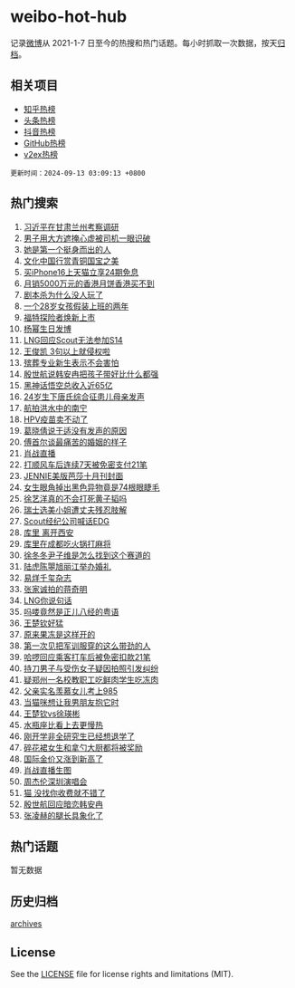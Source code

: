 # weibo-hot-hub

记录[微博](https://www.weibo.com)从 2021-1-7 日至今的热搜和热门话题。每小时抓取一次数据，按天[归档](archives)。

## 相关项目

- [知乎热榜](https://github.com/lonnyzhang423/zhihu-hot-hub)
- [头条热榜](https://github.com/lonnyzhang423/toutiao-hot-hub)
- [抖音热榜](https://github.com/lonnyzhang423/douyin-hot-hub)
- [GitHub热榜](https://github.com/lonnyzhang423/github-hot-hub)
- [v2ex热榜](https://github.com/lonnyzhang423/v2ex-hot-hub)


`更新时间：2024-09-13 03:09:13 +0800`

## 热门搜索

1. [习近平在甘肃兰州考察调研](https://m.weibo.cn/search?containerid=100103type%3D1%26t%3D10%26q%3D%23%E4%B9%A0%E8%BF%91%E5%B9%B3%E5%9C%A8%E7%94%98%E8%82%83%E5%85%B0%E5%B7%9E%E8%80%83%E5%AF%9F%E8%B0%83%E7%A0%94%23&stream_entry_id=51&isnewpage=1&extparam=seat%3D1%26pos%3D0%26stream_entry_id%3D51%26cate%3D10103%26dgr%3D0%26c_type%3D51%26filter_type%3Drealtimehot%26q%3D%2523%25E4%25B9%25A0%25E8%25BF%2591%25E5%25B9%25B3%25E5%259C%25A8%25E7%2594%2598%25E8%2582%2583%25E5%2585%25B0%25E5%25B7%259E%25E8%2580%2583%25E5%25AF%259F%25E8%25B0%2583%25E7%25A0%2594%2523%26display_time%3D1726168152%26pre_seqid%3D172616815274301235805115)
1. [男子用大方遮掩心虚被司机一眼识破](https://m.weibo.cn/search?containerid=100103type%3D1%26t%3D10%26q%3D%23%E7%94%B7%E5%AD%90%E7%94%A8%E5%A4%A7%E6%96%B9%E9%81%AE%E6%8E%A9%E5%BF%83%E8%99%9A%E8%A2%AB%E5%8F%B8%E6%9C%BA%E4%B8%80%E7%9C%BC%E8%AF%86%E7%A0%B4%23&stream_entry_id=31&isnewpage=1&extparam=seat%3D1%26pos%3D0%26lcate%3D5001%26realpos%3D1%26filter_type%3Drealtimehot%26q%3D%2523%25E7%2594%25B7%25E5%25AD%2590%25E7%2594%25A8%25E5%25A4%25A7%25E6%2596%25B9%25E9%2581%25AE%25E6%258E%25A9%25E5%25BF%2583%25E8%2599%259A%25E8%25A2%25AB%25E5%258F%25B8%25E6%259C%25BA%25E4%25B8%2580%25E7%259C%25BC%25E8%25AF%2586%25E7%25A0%25B4%2523%26c_type%3D31%26band_rank%3D1%26cate%3D5001%26flag%3D2%26dgr%3D0%26stream_entry_id%3D31%26display_time%3D1726168152%26pre_seqid%3D172616815274301235805115)
1. [她是第一个挺身而出的人](https://m.weibo.cn/search?containerid=100103type%3D1%26t%3D10%26q%3D%23%E5%A5%B9%E6%98%AF%E7%AC%AC%E4%B8%80%E4%B8%AA%E6%8C%BA%E8%BA%AB%E8%80%8C%E5%87%BA%E7%9A%84%E4%BA%BA%23&stream_entry_id=31&isnewpage=1&extparam=seat%3D1%26pos%3D1%26lcate%3D5001%26realpos%3D2%26filter_type%3Drealtimehot%26q%3D%2523%25E5%25A5%25B9%25E6%2598%25AF%25E7%25AC%25AC%25E4%25B8%2580%25E4%25B8%25AA%25E6%258C%25BA%25E8%25BA%25AB%25E8%2580%258C%25E5%2587%25BA%25E7%259A%2584%25E4%25BA%25BA%2523%26c_type%3D31%26band_rank%3D2%26cate%3D5001%26flag%3D32768%26dgr%3D0%26stream_entry_id%3D31%26display_time%3D1726168152%26pre_seqid%3D172616815274301235805115)
1. [文化中国行赏青铜国宝之美](https://m.weibo.cn/search?containerid=100103type%3D1%26t%3D10%26q%3D%23%E6%96%87%E5%8C%96%E4%B8%AD%E5%9B%BD%E8%A1%8C%E8%B5%8F%E9%9D%92%E9%93%9C%E5%9B%BD%E5%AE%9D%E4%B9%8B%E7%BE%8E%23&stream_entry_id=31&isnewpage=1&extparam=seat%3D1%26pos%3D2%26lcate%3D5001%26realpos%3D3%26filter_type%3Drealtimehot%26q%3D%2523%25E6%2596%2587%25E5%258C%2596%25E4%25B8%25AD%25E5%259B%25BD%25E8%25A1%258C%25E8%25B5%258F%25E9%259D%2592%25E9%2593%259C%25E5%259B%25BD%25E5%25AE%259D%25E4%25B9%258B%25E7%25BE%258E%2523%26c_type%3D31%26band_rank%3D3%26cate%3D5001%26flag%3D0%26dgr%3D0%26stream_entry_id%3D31%26display_time%3D1726168152%26pre_seqid%3D172616815274301235805115)
1. [买iPhone16上天猫立享24期免息](https://m.weibo.cn/search?containerid=100103type%3D1%26t%3D10%26q%3D%23%E4%B9%B0iPhone16%E4%B8%8A%E5%A4%A9%E7%8C%AB%E7%AB%8B%E4%BA%AB24%E6%9C%9F%E5%85%8D%E6%81%AF%23&stream_entry_id=31&isnewpage=1&extparam=seat%3D1%26pos%3D3%26lcate%3D5001%26filter_type%3Drealtimehot%26q%3D%2523%25E4%25B9%25B0iPhone16%25E4%25B8%258A%25E5%25A4%25A9%25E7%258C%25AB%25E7%25AB%258B%25E4%25BA%25AB24%25E6%259C%259F%25E5%2585%258D%25E6%2581%25AF%2523%26dgr%3D0%26band_rank%3D4%26c_type%3D31%26adid%3D254799%26is_ad_pos%3D1%26topic_ad%3D1%26cate%3D5001%26stream_entry_id%3D31%26display_time%3D1726168152%26pre_seqid%3D172616815274301235805115)
1. [月销5000万元的香港月饼香港买不到](https://m.weibo.cn/search?containerid=100103type%3D1%26t%3D10%26q%3D%23%E6%9C%88%E9%94%805000%E4%B8%87%E5%85%83%E7%9A%84%E9%A6%99%E6%B8%AF%E6%9C%88%E9%A5%BC%E9%A6%99%E6%B8%AF%E4%B9%B0%E4%B8%8D%E5%88%B0%23&stream_entry_id=31&isnewpage=1&extparam=seat%3D1%26pos%3D4%26lcate%3D5001%26realpos%3D4%26filter_type%3Drealtimehot%26q%3D%2523%25E6%259C%2588%25E9%2594%25805000%25E4%25B8%2587%25E5%2585%2583%25E7%259A%2584%25E9%25A6%2599%25E6%25B8%25AF%25E6%259C%2588%25E9%25A5%25BC%25E9%25A6%2599%25E6%25B8%25AF%25E4%25B9%25B0%25E4%25B8%258D%25E5%2588%25B0%2523%26c_type%3D31%26band_rank%3D4%26cate%3D5001%26flag%3D0%26dgr%3D0%26stream_entry_id%3D31%26display_time%3D1726168152%26pre_seqid%3D172616815274301235805115)
1. [剧本杀为什么没人玩了](https://m.weibo.cn/search?containerid=100103type%3D1%26t%3D10%26q%3D%23%E5%89%A7%E6%9C%AC%E6%9D%80%E4%B8%BA%E4%BB%80%E4%B9%88%E6%B2%A1%E4%BA%BA%E7%8E%A9%E4%BA%86%23&stream_entry_id=31&isnewpage=1&extparam=seat%3D1%26pos%3D5%26lcate%3D5001%26realpos%3D5%26filter_type%3Drealtimehot%26q%3D%2523%25E5%2589%25A7%25E6%259C%25AC%25E6%259D%2580%25E4%25B8%25BA%25E4%25BB%2580%25E4%25B9%2588%25E6%25B2%25A1%25E4%25BA%25BA%25E7%258E%25A9%25E4%25BA%2586%2523%26c_type%3D31%26band_rank%3D5%26cate%3D5001%26flag%3D0%26dgr%3D0%26stream_entry_id%3D31%26display_time%3D1726168152%26pre_seqid%3D172616815274301235805115)
1. [一个28岁女孩假装上班的两年](https://m.weibo.cn/search?containerid=100103type%3D1%26t%3D10%26q%3D%23%E4%B8%80%E4%B8%AA28%E5%B2%81%E5%A5%B3%E5%AD%A9%E5%81%87%E8%A3%85%E4%B8%8A%E7%8F%AD%E7%9A%84%E4%B8%A4%E5%B9%B4%23&stream_entry_id=31&isnewpage=1&extparam=seat%3D1%26pos%3D6%26lcate%3D5001%26realpos%3D6%26filter_type%3Drealtimehot%26q%3D%2523%25E4%25B8%2580%25E4%25B8%25AA28%25E5%25B2%2581%25E5%25A5%25B3%25E5%25AD%25A9%25E5%2581%2587%25E8%25A3%2585%25E4%25B8%258A%25E7%258F%25AD%25E7%259A%2584%25E4%25B8%25A4%25E5%25B9%25B4%2523%26c_type%3D31%26band_rank%3D6%26cate%3D5001%26flag%3D0%26dgr%3D0%26stream_entry_id%3D31%26display_time%3D1726168152%26pre_seqid%3D172616815274301235805115)
1. [福特探险者焕新上市](https://m.weibo.cn/search?containerid=100103type%3D1%26t%3D10%26q%3D%23%E7%A6%8F%E7%89%B9%E6%8E%A2%E9%99%A9%E8%80%85%E7%84%95%E6%96%B0%E4%B8%8A%E5%B8%82%23&stream_entry_id=31&isnewpage=1&extparam=seat%3D1%26pos%3D7%26lcate%3D5001%26filter_type%3Drealtimehot%26q%3D%2523%25E7%25A6%258F%25E7%2589%25B9%25E6%258E%25A2%25E9%2599%25A9%25E8%2580%2585%25E7%2584%2595%25E6%2596%25B0%25E4%25B8%258A%25E5%25B8%2582%2523%26dgr%3D0%26band_rank%3D7%26c_type%3D31%26adid%3D254751%26is_ad_pos%3D1%26topic_ad%3D1%26cate%3D5001%26stream_entry_id%3D31%26display_time%3D1726168152%26pre_seqid%3D172616815274301235805115)
1. [杨幂生日发博](https://m.weibo.cn/search?containerid=100103type%3D1%26t%3D10%26q%3D%23%E6%9D%A8%E5%B9%82%E7%94%9F%E6%97%A5%E5%8F%91%E5%8D%9A%23&stream_entry_id=31&isnewpage=1&extparam=seat%3D1%26pos%3D8%26lcate%3D5001%26realpos%3D7%26filter_type%3Drealtimehot%26q%3D%2523%25E6%259D%25A8%25E5%25B9%2582%25E7%2594%259F%25E6%2597%25A5%25E5%258F%2591%25E5%258D%259A%2523%26c_type%3D31%26band_rank%3D7%26cate%3D5001%26flag%3D0%26dgr%3D0%26stream_entry_id%3D31%26display_time%3D1726168152%26pre_seqid%3D172616815274301235805115)
1. [LNG回应Scout无法参加S14](https://m.weibo.cn/search?containerid=100103type%3D1%26t%3D10%26q%3D%23LNG%E5%9B%9E%E5%BA%94Scout%E6%97%A0%E6%B3%95%E5%8F%82%E5%8A%A0S14%23&stream_entry_id=31&isnewpage=1&extparam=seat%3D1%26pos%3D9%26lcate%3D5001%26realpos%3D8%26filter_type%3Drealtimehot%26q%3D%2523LNG%25E5%259B%259E%25E5%25BA%2594Scout%25E6%2597%25A0%25E6%25B3%2595%25E5%258F%2582%25E5%258A%25A0S14%2523%26c_type%3D31%26band_rank%3D8%26cate%3D5001%26flag%3D0%26dgr%3D0%26stream_entry_id%3D31%26display_time%3D1726168152%26pre_seqid%3D172616815274301235805115)
1. [王俊凯 3句以上就侵权啦](https://m.weibo.cn/search?containerid=100103type%3D1%26t%3D10%26q%3D%E7%8E%8B%E4%BF%8A%E5%87%AF+3%E5%8F%A5%E4%BB%A5%E4%B8%8A%E5%B0%B1%E4%BE%B5%E6%9D%83%E5%95%A6&stream_entry_id=31&isnewpage=1&extparam=seat%3D1%26pos%3D10%26lcate%3D5001%26realpos%3D9%26filter_type%3Drealtimehot%26q%3D%25E7%258E%258B%25E4%25BF%258A%25E5%2587%25AF%25203%25E5%258F%25A5%25E4%25BB%25A5%25E4%25B8%258A%25E5%25B0%25B1%25E4%25BE%25B5%25E6%259D%2583%25E5%2595%25A6%26c_type%3D31%26band_rank%3D9%26cate%3D5001%26flag%3D0%26dgr%3D0%26stream_entry_id%3D31%26display_time%3D1726168152%26pre_seqid%3D172616815274301235805115)
1. [殡葬专业新生表示不会害怕](https://m.weibo.cn/search?containerid=100103type%3D1%26t%3D10%26q%3D%23%E6%AE%A1%E8%91%AC%E4%B8%93%E4%B8%9A%E6%96%B0%E7%94%9F%E8%A1%A8%E7%A4%BA%E4%B8%8D%E4%BC%9A%E5%AE%B3%E6%80%95%23&stream_entry_id=31&isnewpage=1&extparam=seat%3D1%26pos%3D11%26lcate%3D5001%26realpos%3D10%26filter_type%3Drealtimehot%26q%3D%2523%25E6%25AE%25A1%25E8%2591%25AC%25E4%25B8%2593%25E4%25B8%259A%25E6%2596%25B0%25E7%2594%259F%25E8%25A1%25A8%25E7%25A4%25BA%25E4%25B8%258D%25E4%25BC%259A%25E5%25AE%25B3%25E6%2580%2595%2523%26c_type%3D31%26band_rank%3D10%26cate%3D5001%26flag%3D1%26dgr%3D0%26stream_entry_id%3D31%26display_time%3D1726168152%26pre_seqid%3D172616815274301235805115)
1. [殷世航说韩安冉把孩子带好比什么都强](https://m.weibo.cn/search?containerid=100103type%3D1%26t%3D10%26q%3D%23%E6%AE%B7%E4%B8%96%E8%88%AA%E8%AF%B4%E9%9F%A9%E5%AE%89%E5%86%89%E6%8A%8A%E5%AD%A9%E5%AD%90%E5%B8%A6%E5%A5%BD%E6%AF%94%E4%BB%80%E4%B9%88%E9%83%BD%E5%BC%BA%23&stream_entry_id=31&isnewpage=1&extparam=seat%3D1%26pos%3D12%26lcate%3D5001%26realpos%3D11%26filter_type%3Drealtimehot%26q%3D%2523%25E6%25AE%25B7%25E4%25B8%2596%25E8%2588%25AA%25E8%25AF%25B4%25E9%259F%25A9%25E5%25AE%2589%25E5%2586%2589%25E6%258A%258A%25E5%25AD%25A9%25E5%25AD%2590%25E5%25B8%25A6%25E5%25A5%25BD%25E6%25AF%2594%25E4%25BB%2580%25E4%25B9%2588%25E9%2583%25BD%25E5%25BC%25BA%2523%26c_type%3D31%26band_rank%3D11%26cate%3D5001%26flag%3D1%26dgr%3D0%26stream_entry_id%3D31%26display_time%3D1726168152%26pre_seqid%3D172616815274301235805115)
1. [黑神话悟空总收入近65亿](https://m.weibo.cn/search?containerid=100103type%3D1%26t%3D10%26q%3D%23%E9%BB%91%E7%A5%9E%E8%AF%9D%E6%82%9F%E7%A9%BA%E6%80%BB%E6%94%B6%E5%85%A5%E8%BF%9165%E4%BA%BF%23&stream_entry_id=31&isnewpage=1&extparam=seat%3D1%26pos%3D13%26lcate%3D5001%26realpos%3D12%26filter_type%3Drealtimehot%26q%3D%2523%25E9%25BB%2591%25E7%25A5%259E%25E8%25AF%259D%25E6%2582%259F%25E7%25A9%25BA%25E6%2580%25BB%25E6%2594%25B6%25E5%2585%25A5%25E8%25BF%259165%25E4%25BA%25BF%2523%26c_type%3D31%26band_rank%3D12%26cate%3D5001%26flag%3D0%26dgr%3D0%26stream_entry_id%3D31%26display_time%3D1726168152%26pre_seqid%3D172616815274301235805115)
1. [24岁生下唐氏综合征患儿母亲发声](https://m.weibo.cn/search?containerid=100103type%3D1%26t%3D10%26q%3D%2324%E5%B2%81%E7%94%9F%E4%B8%8B%E5%94%90%E6%B0%8F%E7%BB%BC%E5%90%88%E5%BE%81%E6%82%A3%E5%84%BF%E6%AF%8D%E4%BA%B2%E5%8F%91%E5%A3%B0%23&stream_entry_id=31&isnewpage=1&extparam=seat%3D1%26pos%3D14%26lcate%3D5001%26realpos%3D13%26filter_type%3Drealtimehot%26q%3D%252324%25E5%25B2%2581%25E7%2594%259F%25E4%25B8%258B%25E5%2594%2590%25E6%25B0%258F%25E7%25BB%25BC%25E5%2590%2588%25E5%25BE%2581%25E6%2582%25A3%25E5%2584%25BF%25E6%25AF%258D%25E4%25BA%25B2%25E5%258F%2591%25E5%25A3%25B0%2523%26c_type%3D31%26band_rank%3D13%26cate%3D5001%26flag%3D0%26dgr%3D0%26stream_entry_id%3D31%26display_time%3D1726168152%26pre_seqid%3D172616815274301235805115)
1. [航拍洪水中的南宁](https://m.weibo.cn/search?containerid=100103type%3D1%26t%3D10%26q%3D%23%E8%88%AA%E6%8B%8D%E6%B4%AA%E6%B0%B4%E4%B8%AD%E7%9A%84%E5%8D%97%E5%AE%81%23&stream_entry_id=31&isnewpage=1&extparam=seat%3D1%26pos%3D15%26lcate%3D5001%26realpos%3D14%26filter_type%3Drealtimehot%26q%3D%2523%25E8%2588%25AA%25E6%258B%258D%25E6%25B4%25AA%25E6%25B0%25B4%25E4%25B8%25AD%25E7%259A%2584%25E5%258D%2597%25E5%25AE%2581%2523%26c_type%3D31%26band_rank%3D14%26cate%3D5001%26flag%3D1%26dgr%3D0%26stream_entry_id%3D31%26display_time%3D1726168152%26pre_seqid%3D172616815274301235805115)
1. [HPV疫苗卖不动了](https://m.weibo.cn/search?containerid=100103type%3D1%26t%3D10%26q%3D%23HPV%E7%96%AB%E8%8B%97%E5%8D%96%E4%B8%8D%E5%8A%A8%E4%BA%86%23&stream_entry_id=31&isnewpage=1&extparam=seat%3D1%26pos%3D16%26lcate%3D5001%26realpos%3D15%26filter_type%3Drealtimehot%26q%3D%2523HPV%25E7%2596%25AB%25E8%258B%2597%25E5%258D%2596%25E4%25B8%258D%25E5%258A%25A8%25E4%25BA%2586%2523%26c_type%3D31%26band_rank%3D15%26cate%3D5001%26flag%3D0%26dgr%3D0%26stream_entry_id%3D31%26display_time%3D1726168152%26pre_seqid%3D172616815274301235805115)
1. [葛晓倩说于适没有发声的原因](https://m.weibo.cn/search?containerid=100103type%3D1%26t%3D10%26q%3D%23%E8%91%9B%E6%99%93%E5%80%A9%E8%AF%B4%E4%BA%8E%E9%80%82%E6%B2%A1%E6%9C%89%E5%8F%91%E5%A3%B0%E7%9A%84%E5%8E%9F%E5%9B%A0%23&stream_entry_id=31&isnewpage=1&extparam=seat%3D1%26pos%3D17%26lcate%3D5001%26realpos%3D16%26filter_type%3Drealtimehot%26q%3D%2523%25E8%2591%259B%25E6%2599%2593%25E5%2580%25A9%25E8%25AF%25B4%25E4%25BA%258E%25E9%2580%2582%25E6%25B2%25A1%25E6%259C%2589%25E5%258F%2591%25E5%25A3%25B0%25E7%259A%2584%25E5%258E%259F%25E5%259B%25A0%2523%26c_type%3D31%26band_rank%3D16%26cate%3D5001%26flag%3D0%26dgr%3D0%26stream_entry_id%3D31%26display_time%3D1726168152%26pre_seqid%3D172616815274301235805115)
1. [傅首尔谈最痛苦的婚姻的样子](https://m.weibo.cn/search?containerid=100103type%3D1%26t%3D10%26q%3D%E5%82%85%E9%A6%96%E5%B0%94%E8%B0%88%E6%9C%80%E7%97%9B%E8%8B%A6%E7%9A%84%E5%A9%9A%E5%A7%BB%E7%9A%84%E6%A0%B7%E5%AD%90&stream_entry_id=31&isnewpage=1&extparam=seat%3D1%26pos%3D18%26lcate%3D5001%26realpos%3D17%26filter_type%3Drealtimehot%26q%3D%25E5%2582%2585%25E9%25A6%2596%25E5%25B0%2594%25E8%25B0%2588%25E6%259C%2580%25E7%2597%259B%25E8%258B%25A6%25E7%259A%2584%25E5%25A9%259A%25E5%25A7%25BB%25E7%259A%2584%25E6%25A0%25B7%25E5%25AD%2590%26c_type%3D31%26band_rank%3D17%26cate%3D5001%26flag%3D0%26dgr%3D0%26stream_entry_id%3D31%26display_time%3D1726168152%26pre_seqid%3D172616815274301235805115)
1. [肖战直播](https://m.weibo.cn/search?containerid=100103type%3D1%26t%3D10%26q%3D%E8%82%96%E6%88%98%E7%9B%B4%E6%92%AD&stream_entry_id=31&isnewpage=1&extparam=seat%3D1%26pos%3D19%26lcate%3D5001%26realpos%3D18%26filter_type%3Drealtimehot%26q%3D%25E8%2582%2596%25E6%2588%2598%25E7%259B%25B4%25E6%2592%25AD%26c_type%3D31%26band_rank%3D18%26cate%3D5001%26flag%3D0%26dgr%3D0%26stream_entry_id%3D31%26display_time%3D1726168152%26pre_seqid%3D172616815274301235805115)
1. [打顺风车后连续7天被免密支付21笔](https://m.weibo.cn/search?containerid=100103type%3D1%26t%3D10%26q%3D%23%E6%89%93%E9%A1%BA%E9%A3%8E%E8%BD%A6%E5%90%8E%E8%BF%9E%E7%BB%AD7%E5%A4%A9%E8%A2%AB%E5%85%8D%E5%AF%86%E6%94%AF%E4%BB%9821%E7%AC%94%23&stream_entry_id=31&isnewpage=1&extparam=seat%3D1%26pos%3D20%26lcate%3D5001%26realpos%3D19%26filter_type%3Drealtimehot%26q%3D%2523%25E6%2589%2593%25E9%25A1%25BA%25E9%25A3%258E%25E8%25BD%25A6%25E5%2590%258E%25E8%25BF%259E%25E7%25BB%25AD7%25E5%25A4%25A9%25E8%25A2%25AB%25E5%2585%258D%25E5%25AF%2586%25E6%2594%25AF%25E4%25BB%259821%25E7%25AC%2594%2523%26c_type%3D31%26band_rank%3D19%26cate%3D5001%26flag%3D0%26dgr%3D0%26stream_entry_id%3D31%26display_time%3D1726168152%26pre_seqid%3D172616815274301235805115)
1. [JENNIE美版芭莎十月刊封面](https://m.weibo.cn/search?containerid=100103type%3D1%26t%3D10%26q%3D%23JENNIE%E7%BE%8E%E7%89%88%E8%8A%AD%E8%8E%8E%E5%8D%81%E6%9C%88%E5%88%8A%E5%B0%81%E9%9D%A2%23&stream_entry_id=31&isnewpage=1&extparam=seat%3D1%26pos%3D21%26lcate%3D5001%26realpos%3D20%26filter_type%3Drealtimehot%26q%3D%2523JENNIE%25E7%25BE%258E%25E7%2589%2588%25E8%258A%25AD%25E8%258E%258E%25E5%258D%2581%25E6%259C%2588%25E5%2588%258A%25E5%25B0%2581%25E9%259D%25A2%2523%26c_type%3D31%26band_rank%3D20%26cate%3D5001%26flag%3D0%26dgr%3D0%26stream_entry_id%3D31%26display_time%3D1726168152%26pre_seqid%3D172616815274301235805115)
1. [女生眼角掉出黑色异物竟是74根眼睫毛](https://m.weibo.cn/search?containerid=100103type%3D1%26t%3D10%26q%3D%23%E5%A5%B3%E7%94%9F%E7%9C%BC%E8%A7%92%E6%8E%89%E5%87%BA%E9%BB%91%E8%89%B2%E5%BC%82%E7%89%A9%E7%AB%9F%E6%98%AF74%E6%A0%B9%E7%9C%BC%E7%9D%AB%E6%AF%9B%23&stream_entry_id=31&isnewpage=1&extparam=seat%3D1%26pos%3D22%26lcate%3D5001%26realpos%3D21%26filter_type%3Drealtimehot%26q%3D%2523%25E5%25A5%25B3%25E7%2594%259F%25E7%259C%25BC%25E8%25A7%2592%25E6%258E%2589%25E5%2587%25BA%25E9%25BB%2591%25E8%2589%25B2%25E5%25BC%2582%25E7%2589%25A9%25E7%25AB%259F%25E6%2598%25AF74%25E6%25A0%25B9%25E7%259C%25BC%25E7%259D%25AB%25E6%25AF%259B%2523%26c_type%3D31%26band_rank%3D21%26cate%3D5001%26flag%3D0%26dgr%3D0%26stream_entry_id%3D31%26display_time%3D1726168152%26pre_seqid%3D172616815274301235805115)
1. [徐艺洋真的不会打死黄子韬吗](https://m.weibo.cn/search?containerid=100103type%3D1%26t%3D10%26q%3D%23%E5%BE%90%E8%89%BA%E6%B4%8B%E7%9C%9F%E7%9A%84%E4%B8%8D%E4%BC%9A%E6%89%93%E6%AD%BB%E9%BB%84%E5%AD%90%E9%9F%AC%E5%90%97%23&stream_entry_id=31&isnewpage=1&extparam=seat%3D1%26pos%3D23%26lcate%3D5001%26realpos%3D22%26filter_type%3Drealtimehot%26q%3D%2523%25E5%25BE%2590%25E8%2589%25BA%25E6%25B4%258B%25E7%259C%259F%25E7%259A%2584%25E4%25B8%258D%25E4%25BC%259A%25E6%2589%2593%25E6%25AD%25BB%25E9%25BB%2584%25E5%25AD%2590%25E9%259F%25AC%25E5%2590%2597%2523%26c_type%3D31%26band_rank%3D22%26cate%3D5001%26flag%3D2%26dgr%3D0%26stream_entry_id%3D31%26display_time%3D1726168152%26pre_seqid%3D172616815274301235805115)
1. [瑞士选美小姐遭丈夫残忍肢解](https://m.weibo.cn/search?containerid=100103type%3D1%26t%3D10%26q%3D%23%E7%91%9E%E5%A3%AB%E9%80%89%E7%BE%8E%E5%B0%8F%E5%A7%90%E9%81%AD%E4%B8%88%E5%A4%AB%E6%AE%8B%E5%BF%8D%E8%82%A2%E8%A7%A3%23&stream_entry_id=31&isnewpage=1&extparam=seat%3D1%26pos%3D24%26lcate%3D5001%26realpos%3D23%26filter_type%3Drealtimehot%26q%3D%2523%25E7%2591%259E%25E5%25A3%25AB%25E9%2580%2589%25E7%25BE%258E%25E5%25B0%258F%25E5%25A7%2590%25E9%2581%25AD%25E4%25B8%2588%25E5%25A4%25AB%25E6%25AE%258B%25E5%25BF%258D%25E8%2582%25A2%25E8%25A7%25A3%2523%26c_type%3D31%26band_rank%3D23%26cate%3D5001%26flag%3D0%26dgr%3D0%26stream_entry_id%3D31%26display_time%3D1726168152%26pre_seqid%3D172616815274301235805115)
1. [Scout经纪公司喊话EDG](https://m.weibo.cn/search?containerid=100103type%3D1%26t%3D10%26q%3D%23Scout%E7%BB%8F%E7%BA%AA%E5%85%AC%E5%8F%B8%E5%96%8A%E8%AF%9DEDG%23&stream_entry_id=31&isnewpage=1&extparam=seat%3D1%26pos%3D25%26lcate%3D5001%26realpos%3D24%26filter_type%3Drealtimehot%26q%3D%2523Scout%25E7%25BB%258F%25E7%25BA%25AA%25E5%2585%25AC%25E5%258F%25B8%25E5%2596%258A%25E8%25AF%259DEDG%2523%26c_type%3D31%26band_rank%3D24%26cate%3D5001%26flag%3D0%26dgr%3D0%26stream_entry_id%3D31%26display_time%3D1726168152%26pre_seqid%3D172616815274301235805115)
1. [库里 离开西安](https://m.weibo.cn/search?containerid=100103type%3D1%26t%3D10%26q%3D%E5%BA%93%E9%87%8C+%E7%A6%BB%E5%BC%80%E8%A5%BF%E5%AE%89&stream_entry_id=31&isnewpage=1&extparam=seat%3D1%26pos%3D26%26lcate%3D5001%26realpos%3D25%26filter_type%3Drealtimehot%26q%3D%25E5%25BA%2593%25E9%2587%258C%2520%25E7%25A6%25BB%25E5%25BC%2580%25E8%25A5%25BF%25E5%25AE%2589%26c_type%3D31%26band_rank%3D25%26cate%3D5001%26flag%3D0%26dgr%3D0%26stream_entry_id%3D31%26display_time%3D1726168152%26pre_seqid%3D172616815274301235805115)
1. [库里在成都吃火锅打麻将](https://m.weibo.cn/search?containerid=100103type%3D1%26t%3D10%26q%3D%23%E5%BA%93%E9%87%8C%E5%9C%A8%E6%88%90%E9%83%BD%E5%90%83%E7%81%AB%E9%94%85%E6%89%93%E9%BA%BB%E5%B0%86%23&stream_entry_id=31&isnewpage=1&extparam=seat%3D1%26pos%3D27%26lcate%3D5001%26realpos%3D26%26filter_type%3Drealtimehot%26q%3D%2523%25E5%25BA%2593%25E9%2587%258C%25E5%259C%25A8%25E6%2588%2590%25E9%2583%25BD%25E5%2590%2583%25E7%2581%25AB%25E9%2594%2585%25E6%2589%2593%25E9%25BA%25BB%25E5%25B0%2586%2523%26c_type%3D31%26band_rank%3D26%26cate%3D5001%26flag%3D0%26dgr%3D0%26stream_entry_id%3D31%26display_time%3D1726168152%26pre_seqid%3D172616815274301235805115)
1. [徐冬冬尹子维是怎么找到这个赛道的](https://m.weibo.cn/search?containerid=100103type%3D1%26t%3D10%26q%3D%E5%BE%90%E5%86%AC%E5%86%AC%E5%B0%B9%E5%AD%90%E7%BB%B4%E6%98%AF%E6%80%8E%E4%B9%88%E6%89%BE%E5%88%B0%E8%BF%99%E4%B8%AA%E8%B5%9B%E9%81%93%E7%9A%84&stream_entry_id=31&isnewpage=1&extparam=seat%3D1%26pos%3D28%26lcate%3D5001%26realpos%3D27%26filter_type%3Drealtimehot%26q%3D%25E5%25BE%2590%25E5%2586%25AC%25E5%2586%25AC%25E5%25B0%25B9%25E5%25AD%2590%25E7%25BB%25B4%25E6%2598%25AF%25E6%2580%258E%25E4%25B9%2588%25E6%2589%25BE%25E5%2588%25B0%25E8%25BF%2599%25E4%25B8%25AA%25E8%25B5%259B%25E9%2581%2593%25E7%259A%2584%26c_type%3D31%26band_rank%3D27%26cate%3D5001%26flag%3D0%26dgr%3D0%26stream_entry_id%3D31%26display_time%3D1726168152%26pre_seqid%3D172616815274301235805115)
1. [陆虎陈曌旭丽江举办婚礼](https://m.weibo.cn/search?containerid=100103type%3D1%26t%3D10%26q%3D%23%E9%99%86%E8%99%8E%E9%99%88%E6%9B%8C%E6%97%AD%E4%B8%BD%E6%B1%9F%E4%B8%BE%E5%8A%9E%E5%A9%9A%E7%A4%BC%23&stream_entry_id=31&isnewpage=1&extparam=seat%3D1%26pos%3D29%26lcate%3D5001%26realpos%3D28%26filter_type%3Drealtimehot%26q%3D%2523%25E9%2599%2586%25E8%2599%258E%25E9%2599%2588%25E6%259B%258C%25E6%2597%25AD%25E4%25B8%25BD%25E6%25B1%259F%25E4%25B8%25BE%25E5%258A%259E%25E5%25A9%259A%25E7%25A4%25BC%2523%26c_type%3D31%26band_rank%3D28%26cate%3D5001%26flag%3D0%26dgr%3D0%26stream_entry_id%3D31%26display_time%3D1726168152%26pre_seqid%3D172616815274301235805115)
1. [易烊千玺杂志](https://m.weibo.cn/search?containerid=100103type%3D1%26t%3D10%26q%3D%E6%98%93%E7%83%8A%E5%8D%83%E7%8E%BA%E6%9D%82%E5%BF%97&stream_entry_id=31&isnewpage=1&extparam=seat%3D1%26pos%3D30%26lcate%3D5001%26realpos%3D29%26filter_type%3Drealtimehot%26q%3D%25E6%2598%2593%25E7%2583%258A%25E5%258D%2583%25E7%258E%25BA%25E6%259D%2582%25E5%25BF%2597%26c_type%3D31%26band_rank%3D29%26cate%3D5001%26flag%3D0%26dgr%3D0%26stream_entry_id%3D31%26display_time%3D1726168152%26pre_seqid%3D172616815274301235805115)
1. [张家诚拍的蒋奇明](https://m.weibo.cn/search?containerid=100103type%3D1%26t%3D10%26q%3D%23%E5%BC%A0%E5%AE%B6%E8%AF%9A%E6%8B%8D%E7%9A%84%E8%92%8B%E5%A5%87%E6%98%8E%23&stream_entry_id=31&isnewpage=1&extparam=seat%3D1%26pos%3D31%26lcate%3D5001%26realpos%3D30%26filter_type%3Drealtimehot%26q%3D%2523%25E5%25BC%25A0%25E5%25AE%25B6%25E8%25AF%259A%25E6%258B%258D%25E7%259A%2584%25E8%2592%258B%25E5%25A5%2587%25E6%2598%258E%2523%26c_type%3D31%26band_rank%3D30%26cate%3D5001%26flag%3D0%26dgr%3D0%26stream_entry_id%3D31%26display_time%3D1726168152%26pre_seqid%3D172616815274301235805115)
1. [LNG你说句话](https://m.weibo.cn/search?containerid=100103type%3D1%26t%3D10%26q%3D%23LNG%E4%BD%A0%E8%AF%B4%E5%8F%A5%E8%AF%9D%23&stream_entry_id=31&isnewpage=1&extparam=seat%3D1%26pos%3D32%26lcate%3D5001%26realpos%3D31%26filter_type%3Drealtimehot%26q%3D%2523LNG%25E4%25BD%25A0%25E8%25AF%25B4%25E5%258F%25A5%25E8%25AF%259D%2523%26c_type%3D31%26band_rank%3D31%26cate%3D5001%26flag%3D0%26dgr%3D0%26stream_entry_id%3D31%26display_time%3D1726168152%26pre_seqid%3D172616815274301235805115)
1. [吗喽竟然是正儿八经的粤语](https://m.weibo.cn/search?containerid=100103type%3D1%26t%3D10%26q%3D%E5%90%97%E5%96%BD%E7%AB%9F%E7%84%B6%E6%98%AF%E6%AD%A3%E5%84%BF%E5%85%AB%E7%BB%8F%E7%9A%84%E7%B2%A4%E8%AF%AD&stream_entry_id=31&isnewpage=1&extparam=seat%3D1%26pos%3D33%26lcate%3D5001%26realpos%3D32%26filter_type%3Drealtimehot%26q%3D%25E5%2590%2597%25E5%2596%25BD%25E7%25AB%259F%25E7%2584%25B6%25E6%2598%25AF%25E6%25AD%25A3%25E5%2584%25BF%25E5%2585%25AB%25E7%25BB%258F%25E7%259A%2584%25E7%25B2%25A4%25E8%25AF%25AD%26c_type%3D31%26band_rank%3D32%26cate%3D5001%26flag%3D1%26dgr%3D0%26stream_entry_id%3D31%26display_time%3D1726168152%26pre_seqid%3D172616815274301235805115)
1. [王楚钦好猛](https://m.weibo.cn/search?containerid=100103type%3D1%26t%3D10%26q%3D%E7%8E%8B%E6%A5%9A%E9%92%A6%E5%A5%BD%E7%8C%9B&stream_entry_id=31&isnewpage=1&extparam=seat%3D1%26pos%3D34%26lcate%3D5001%26realpos%3D33%26filter_type%3Drealtimehot%26q%3D%25E7%258E%258B%25E6%25A5%259A%25E9%2592%25A6%25E5%25A5%25BD%25E7%258C%259B%26c_type%3D31%26band_rank%3D33%26cate%3D5001%26flag%3D0%26dgr%3D0%26stream_entry_id%3D31%26display_time%3D1726168152%26pre_seqid%3D172616815274301235805115)
1. [原来果冻是这样开的](https://m.weibo.cn/search?containerid=100103type%3D1%26t%3D10%26q%3D%E5%8E%9F%E6%9D%A5%E6%9E%9C%E5%86%BB%E6%98%AF%E8%BF%99%E6%A0%B7%E5%BC%80%E7%9A%84&stream_entry_id=31&isnewpage=1&extparam=seat%3D1%26pos%3D35%26lcate%3D5001%26realpos%3D34%26filter_type%3Drealtimehot%26q%3D%25E5%258E%259F%25E6%259D%25A5%25E6%259E%259C%25E5%2586%25BB%25E6%2598%25AF%25E8%25BF%2599%25E6%25A0%25B7%25E5%25BC%2580%25E7%259A%2584%26c_type%3D31%26band_rank%3D34%26cate%3D5001%26flag%3D0%26dgr%3D0%26stream_entry_id%3D31%26display_time%3D1726168152%26pre_seqid%3D172616815274301235805115)
1. [第一次见把军训服穿的这么带劲的人](https://m.weibo.cn/search?containerid=100103type%3D1%26t%3D10%26q%3D%E7%AC%AC%E4%B8%80%E6%AC%A1%E8%A7%81%E6%8A%8A%E5%86%9B%E8%AE%AD%E6%9C%8D%E7%A9%BF%E7%9A%84%E8%BF%99%E4%B9%88%E5%B8%A6%E5%8A%B2%E7%9A%84%E4%BA%BA&stream_entry_id=31&isnewpage=1&extparam=seat%3D1%26pos%3D36%26lcate%3D5001%26realpos%3D35%26filter_type%3Drealtimehot%26q%3D%25E7%25AC%25AC%25E4%25B8%2580%25E6%25AC%25A1%25E8%25A7%2581%25E6%258A%258A%25E5%2586%259B%25E8%25AE%25AD%25E6%259C%258D%25E7%25A9%25BF%25E7%259A%2584%25E8%25BF%2599%25E4%25B9%2588%25E5%25B8%25A6%25E5%258A%25B2%25E7%259A%2584%25E4%25BA%25BA%26c_type%3D31%26band_rank%3D35%26cate%3D5001%26flag%3D0%26dgr%3D0%26stream_entry_id%3D31%26display_time%3D1726168152%26pre_seqid%3D172616815274301235805115)
1. [哈啰回应乘客打车后被免密扣款21笔](https://m.weibo.cn/search?containerid=100103type%3D1%26t%3D10%26q%3D%23%E5%93%88%E5%95%B0%E5%9B%9E%E5%BA%94%E4%B9%98%E5%AE%A2%E6%89%93%E8%BD%A6%E5%90%8E%E8%A2%AB%E5%85%8D%E5%AF%86%E6%89%A3%E6%AC%BE21%E7%AC%94%23&stream_entry_id=31&isnewpage=1&extparam=seat%3D1%26pos%3D37%26lcate%3D5001%26realpos%3D36%26filter_type%3Drealtimehot%26q%3D%2523%25E5%2593%2588%25E5%2595%25B0%25E5%259B%259E%25E5%25BA%2594%25E4%25B9%2598%25E5%25AE%25A2%25E6%2589%2593%25E8%25BD%25A6%25E5%2590%258E%25E8%25A2%25AB%25E5%2585%258D%25E5%25AF%2586%25E6%2589%25A3%25E6%25AC%25BE21%25E7%25AC%2594%2523%26c_type%3D31%26band_rank%3D36%26cate%3D5001%26flag%3D1%26dgr%3D0%26stream_entry_id%3D31%26display_time%3D1726168152%26pre_seqid%3D172616815274301235805115)
1. [持刀男子与受伤女子疑因拍照引发纠纷](https://m.weibo.cn/search?containerid=100103type%3D1%26t%3D10%26q%3D%23%E6%8C%81%E5%88%80%E7%94%B7%E5%AD%90%E4%B8%8E%E5%8F%97%E4%BC%A4%E5%A5%B3%E5%AD%90%E7%96%91%E5%9B%A0%E6%8B%8D%E7%85%A7%E5%BC%95%E5%8F%91%E7%BA%A0%E7%BA%B7%23&stream_entry_id=31&isnewpage=1&extparam=seat%3D1%26pos%3D38%26lcate%3D5001%26realpos%3D37%26filter_type%3Drealtimehot%26q%3D%2523%25E6%258C%2581%25E5%2588%2580%25E7%2594%25B7%25E5%25AD%2590%25E4%25B8%258E%25E5%258F%2597%25E4%25BC%25A4%25E5%25A5%25B3%25E5%25AD%2590%25E7%2596%2591%25E5%259B%25A0%25E6%258B%258D%25E7%2585%25A7%25E5%25BC%2595%25E5%258F%2591%25E7%25BA%25A0%25E7%25BA%25B7%2523%26c_type%3D31%26band_rank%3D37%26cate%3D5001%26flag%3D1%26dgr%3D0%26stream_entry_id%3D31%26display_time%3D1726168152%26pre_seqid%3D172616815274301235805115)
1. [疑郑州一名校教职工吃鲜肉学生吃冻肉](https://m.weibo.cn/search?containerid=100103type%3D1%26t%3D10%26q%3D%23%E7%96%91%E9%83%91%E5%B7%9E%E4%B8%80%E5%90%8D%E6%A0%A1%E6%95%99%E8%81%8C%E5%B7%A5%E5%90%83%E9%B2%9C%E8%82%89%E5%AD%A6%E7%94%9F%E5%90%83%E5%86%BB%E8%82%89%23&stream_entry_id=31&isnewpage=1&extparam=seat%3D1%26pos%3D39%26lcate%3D5001%26realpos%3D38%26filter_type%3Drealtimehot%26q%3D%2523%25E7%2596%2591%25E9%2583%2591%25E5%25B7%259E%25E4%25B8%2580%25E5%2590%258D%25E6%25A0%25A1%25E6%2595%2599%25E8%2581%258C%25E5%25B7%25A5%25E5%2590%2583%25E9%25B2%259C%25E8%2582%2589%25E5%25AD%25A6%25E7%2594%259F%25E5%2590%2583%25E5%2586%25BB%25E8%2582%2589%2523%26c_type%3D31%26band_rank%3D38%26cate%3D5001%26flag%3D0%26dgr%3D0%26stream_entry_id%3D31%26display_time%3D1726168152%26pre_seqid%3D172616815274301235805115)
1. [父亲实名羡慕女儿考上985](https://m.weibo.cn/search?containerid=100103type%3D1%26t%3D10%26q%3D%23%E7%88%B6%E4%BA%B2%E5%AE%9E%E5%90%8D%E7%BE%A1%E6%85%95%E5%A5%B3%E5%84%BF%E8%80%83%E4%B8%8A985%23&stream_entry_id=31&isnewpage=1&extparam=seat%3D1%26pos%3D40%26lcate%3D5001%26realpos%3D39%26filter_type%3Drealtimehot%26q%3D%2523%25E7%2588%25B6%25E4%25BA%25B2%25E5%25AE%259E%25E5%2590%258D%25E7%25BE%25A1%25E6%2585%2595%25E5%25A5%25B3%25E5%2584%25BF%25E8%2580%2583%25E4%25B8%258A985%2523%26c_type%3D31%26band_rank%3D39%26cate%3D5001%26flag%3D0%26dgr%3D0%26stream_entry_id%3D31%26display_time%3D1726168152%26pre_seqid%3D172616815274301235805115)
1. [当猫咪想让我男朋友抱它时](https://m.weibo.cn/search?containerid=100103type%3D1%26t%3D10%26q%3D%E5%BD%93%E7%8C%AB%E5%92%AA%E6%83%B3%E8%AE%A9%E6%88%91%E7%94%B7%E6%9C%8B%E5%8F%8B%E6%8A%B1%E5%AE%83%E6%97%B6&stream_entry_id=31&isnewpage=1&extparam=seat%3D1%26pos%3D41%26lcate%3D5001%26realpos%3D40%26filter_type%3Drealtimehot%26q%3D%25E5%25BD%2593%25E7%258C%25AB%25E5%2592%25AA%25E6%2583%25B3%25E8%25AE%25A9%25E6%2588%2591%25E7%2594%25B7%25E6%259C%258B%25E5%258F%258B%25E6%258A%25B1%25E5%25AE%2583%25E6%2597%25B6%26c_type%3D31%26band_rank%3D40%26cate%3D5001%26flag%3D1%26dgr%3D0%26stream_entry_id%3D31%26display_time%3D1726168152%26pre_seqid%3D172616815274301235805115)
1. [王楚钦vs徐瑛彬](https://m.weibo.cn/search?containerid=100103type%3D1%26t%3D10%26q%3D%23%E7%8E%8B%E6%A5%9A%E9%92%A6vs%E5%BE%90%E7%91%9B%E5%BD%AC%23&stream_entry_id=31&isnewpage=1&extparam=seat%3D1%26pos%3D42%26lcate%3D5001%26realpos%3D41%26filter_type%3Drealtimehot%26q%3D%2523%25E7%258E%258B%25E6%25A5%259A%25E9%2592%25A6vs%25E5%25BE%2590%25E7%2591%259B%25E5%25BD%25AC%2523%26c_type%3D31%26band_rank%3D41%26cate%3D5001%26flag%3D0%26dgr%3D0%26stream_entry_id%3D31%26display_time%3D1726168152%26pre_seqid%3D172616815274301235805115)
1. [水瓶座比看上去更慢热](https://m.weibo.cn/search?containerid=100103type%3D1%26t%3D10%26q%3D%E6%B0%B4%E7%93%B6%E5%BA%A7%E6%AF%94%E7%9C%8B%E4%B8%8A%E5%8E%BB%E6%9B%B4%E6%85%A2%E7%83%AD&stream_entry_id=31&isnewpage=1&extparam=seat%3D1%26pos%3D43%26lcate%3D5001%26realpos%3D42%26filter_type%3Drealtimehot%26q%3D%25E6%25B0%25B4%25E7%2593%25B6%25E5%25BA%25A7%25E6%25AF%2594%25E7%259C%258B%25E4%25B8%258A%25E5%258E%25BB%25E6%259B%25B4%25E6%2585%25A2%25E7%2583%25AD%26c_type%3D31%26band_rank%3D42%26cate%3D5001%26flag%3D0%26dgr%3D0%26stream_entry_id%3D31%26display_time%3D1726168152%26pre_seqid%3D172616815274301235805115)
1. [刚开学非全研究生已经想退学了](https://m.weibo.cn/search?containerid=100103type%3D1%26t%3D10%26q%3D%23%E5%88%9A%E5%BC%80%E5%AD%A6%E9%9D%9E%E5%85%A8%E7%A0%94%E7%A9%B6%E7%94%9F%E5%B7%B2%E7%BB%8F%E6%83%B3%E9%80%80%E5%AD%A6%E4%BA%86%23&stream_entry_id=31&isnewpage=1&extparam=seat%3D1%26pos%3D44%26lcate%3D5001%26realpos%3D43%26filter_type%3Drealtimehot%26q%3D%2523%25E5%2588%259A%25E5%25BC%2580%25E5%25AD%25A6%25E9%259D%259E%25E5%2585%25A8%25E7%25A0%2594%25E7%25A9%25B6%25E7%2594%259F%25E5%25B7%25B2%25E7%25BB%258F%25E6%2583%25B3%25E9%2580%2580%25E5%25AD%25A6%25E4%25BA%2586%2523%26c_type%3D31%26band_rank%3D43%26cate%3D5001%26flag%3D0%26dgr%3D0%26stream_entry_id%3D31%26display_time%3D1726168152%26pre_seqid%3D172616815274301235805115)
1. [碎花裙女生和拿勺大厨都将被奖励](https://m.weibo.cn/search?containerid=100103type%3D1%26t%3D10%26q%3D%23%E7%A2%8E%E8%8A%B1%E8%A3%99%E5%A5%B3%E7%94%9F%E5%92%8C%E6%8B%BF%E5%8B%BA%E5%A4%A7%E5%8E%A8%E9%83%BD%E5%B0%86%E8%A2%AB%E5%A5%96%E5%8A%B1%23&stream_entry_id=31&isnewpage=1&extparam=seat%3D1%26pos%3D45%26lcate%3D5001%26realpos%3D44%26filter_type%3Drealtimehot%26q%3D%2523%25E7%25A2%258E%25E8%258A%25B1%25E8%25A3%2599%25E5%25A5%25B3%25E7%2594%259F%25E5%2592%258C%25E6%258B%25BF%25E5%258B%25BA%25E5%25A4%25A7%25E5%258E%25A8%25E9%2583%25BD%25E5%25B0%2586%25E8%25A2%25AB%25E5%25A5%2596%25E5%258A%25B1%2523%26c_type%3D31%26band_rank%3D44%26cate%3D5001%26flag%3D32768%26dgr%3D0%26stream_entry_id%3D31%26display_time%3D1726168152%26pre_seqid%3D172616815274301235805115)
1. [国际金价又涨到新高了](https://m.weibo.cn/search?containerid=100103type%3D1%26t%3D10%26q%3D%23%E5%9B%BD%E9%99%85%E9%87%91%E4%BB%B7%E5%8F%88%E6%B6%A8%E5%88%B0%E6%96%B0%E9%AB%98%E4%BA%86%23&stream_entry_id=31&isnewpage=1&extparam=seat%3D1%26pos%3D46%26lcate%3D5001%26realpos%3D45%26filter_type%3Drealtimehot%26q%3D%2523%25E5%259B%25BD%25E9%2599%2585%25E9%2587%2591%25E4%25BB%25B7%25E5%258F%2588%25E6%25B6%25A8%25E5%2588%25B0%25E6%2596%25B0%25E9%25AB%2598%25E4%25BA%2586%2523%26c_type%3D31%26band_rank%3D45%26cate%3D5001%26flag%3D0%26dgr%3D0%26stream_entry_id%3D31%26display_time%3D1726168152%26pre_seqid%3D172616815274301235805115)
1. [肖战直播生图](https://m.weibo.cn/search?containerid=100103type%3D1%26t%3D10%26q%3D%E8%82%96%E6%88%98%E7%9B%B4%E6%92%AD%E7%94%9F%E5%9B%BE&stream_entry_id=31&isnewpage=1&extparam=seat%3D1%26pos%3D47%26lcate%3D5001%26realpos%3D46%26filter_type%3Drealtimehot%26q%3D%25E8%2582%2596%25E6%2588%2598%25E7%259B%25B4%25E6%2592%25AD%25E7%2594%259F%25E5%259B%25BE%26c_type%3D31%26band_rank%3D46%26cate%3D5001%26flag%3D0%26dgr%3D0%26stream_entry_id%3D31%26display_time%3D1726168152%26pre_seqid%3D172616815274301235805115)
1. [周杰伦深圳演唱会](https://m.weibo.cn/search?containerid=100103type%3D1%26t%3D10%26q%3D%23%E5%91%A8%E6%9D%B0%E4%BC%A6%E6%B7%B1%E5%9C%B3%E6%BC%94%E5%94%B1%E4%BC%9A%23&stream_entry_id=31&isnewpage=1&extparam=seat%3D1%26pos%3D48%26lcate%3D5001%26realpos%3D47%26filter_type%3Drealtimehot%26q%3D%2523%25E5%2591%25A8%25E6%259D%25B0%25E4%25BC%25A6%25E6%25B7%25B1%25E5%259C%25B3%25E6%25BC%2594%25E5%2594%25B1%25E4%25BC%259A%2523%26c_type%3D31%26band_rank%3D47%26cate%3D5001%26flag%3D1%26dgr%3D0%26stream_entry_id%3D31%26display_time%3D1726168152%26pre_seqid%3D172616815274301235805115)
1. [猫 没找你收费就不错了](https://m.weibo.cn/search?containerid=100103type%3D1%26t%3D10%26q%3D%E7%8C%AB+%E6%B2%A1%E6%89%BE%E4%BD%A0%E6%94%B6%E8%B4%B9%E5%B0%B1%E4%B8%8D%E9%94%99%E4%BA%86&stream_entry_id=31&isnewpage=1&extparam=seat%3D1%26pos%3D49%26lcate%3D5001%26realpos%3D48%26filter_type%3Drealtimehot%26q%3D%25E7%258C%25AB%2520%25E6%25B2%25A1%25E6%2589%25BE%25E4%25BD%25A0%25E6%2594%25B6%25E8%25B4%25B9%25E5%25B0%25B1%25E4%25B8%258D%25E9%2594%2599%25E4%25BA%2586%26c_type%3D31%26band_rank%3D48%26cate%3D5001%26flag%3D1%26dgr%3D0%26stream_entry_id%3D31%26display_time%3D1726168152%26pre_seqid%3D172616815274301235805115)
1. [殷世航回应暗恋韩安冉](https://m.weibo.cn/search?containerid=100103type%3D1%26t%3D10%26q%3D%23%E6%AE%B7%E4%B8%96%E8%88%AA%E5%9B%9E%E5%BA%94%E6%9A%97%E6%81%8B%E9%9F%A9%E5%AE%89%E5%86%89%23&stream_entry_id=31&isnewpage=1&extparam=seat%3D1%26pos%3D50%26lcate%3D5001%26realpos%3D49%26filter_type%3Drealtimehot%26q%3D%2523%25E6%25AE%25B7%25E4%25B8%2596%25E8%2588%25AA%25E5%259B%259E%25E5%25BA%2594%25E6%259A%2597%25E6%2581%258B%25E9%259F%25A9%25E5%25AE%2589%25E5%2586%2589%2523%26c_type%3D31%26band_rank%3D49%26cate%3D5001%26flag%3D0%26dgr%3D0%26stream_entry_id%3D31%26display_time%3D1726168152%26pre_seqid%3D172616815274301235805115)
1. [张凌赫的腿长具象化了](https://m.weibo.cn/search?containerid=100103type%3D1%26t%3D10%26q%3D%E5%BC%A0%E5%87%8C%E8%B5%AB%E7%9A%84%E8%85%BF%E9%95%BF%E5%85%B7%E8%B1%A1%E5%8C%96%E4%BA%86&stream_entry_id=31&isnewpage=1&extparam=seat%3D1%26pos%3D51%26lcate%3D5001%26realpos%3D50%26filter_type%3Drealtimehot%26q%3D%25E5%25BC%25A0%25E5%2587%258C%25E8%25B5%25AB%25E7%259A%2584%25E8%2585%25BF%25E9%2595%25BF%25E5%2585%25B7%25E8%25B1%25A1%25E5%258C%2596%25E4%25BA%2586%26c_type%3D31%26band_rank%3D50%26cate%3D5001%26flag%3D0%26dgr%3D0%26stream_entry_id%3D31%26display_time%3D1726168152%26pre_seqid%3D172616815274301235805115)

## 热门话题

暂无数据

## 历史归档

[archives](archives)

## License

See the [LICENSE](LICENSE) file for license rights and limitations (MIT).
